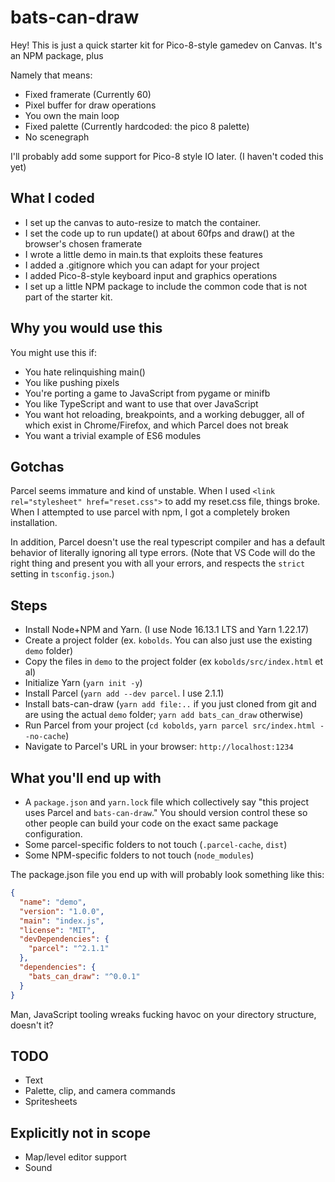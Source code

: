 # bats-can-draw

Hey! This is just a quick starter kit for Pico-8-style gamedev on Canvas. It's an NPM package, plus 

Namely that means:

- Fixed framerate (Currently 60)
- Pixel buffer for draw operations
- You own the main loop
- Fixed palette (Currently hardcoded: the pico 8 palette)
- No scenegraph

I'll probably add some support for Pico-8 style IO later. (I haven't coded this yet)

## What I coded

- I set up the canvas to auto-resize to match the container.
- I set the code up to run update() at about 60fps and draw() at the browser's chosen framerate
- I wrote a little demo in main.ts that exploits these features
- I added a .gitignore which you can adapt for your project
- I added Pico-8-style keyboard input and graphics operations
- I set up a little NPM package to include the common code that is not part of the  starter kit.

## Why you would use this

You might use this if:

- You hate relinquishing main()
- You like pushing pixels
- You're porting a game to JavaScript from pygame or minifb
- You like TypeScript and want to use that over JavaScript
- You want hot reloading, breakpoints, and a working debugger, all of which exist in Chrome/Firefox, and which Parcel does not break 
- You want a trivial example of ES6 modules

## Gotchas

Parcel seems immature and kind of unstable. When I used `<link rel="stylesheet" href="reset.css">` to add my reset.css file, things broke. When I attempted to use parcel with npm, I got a completely broken installation.

In addition, Parcel doesn't use the real typescript compiler and has a default behavior of literally ignoring all type errors. (Note that VS Code will do the right thing and present you with all your errors, and respects the `strict` setting in `tsconfig.json`.)

## Steps

- Install Node+NPM and Yarn. (I use Node 16.13.1 LTS and Yarn 1.22.17)
- Create a project folder (ex. `kobolds`. You can also just use the existing `demo` folder)
- Copy the files in `demo` to the project folder (ex `kobolds/src/index.html` et al)
- Initialize Yarn (`yarn init -y`)
- Install Parcel (`yarn add --dev parcel`. I use 2.1.1)
- Install bats-can-draw (`yarn add file:..` if you just cloned from git and are using the actual `demo` folder; `yarn add bats_can_draw` otherwise)
- Run Parcel from your project (`cd kobolds`, `yarn parcel src/index.html --no-cache`) 
- Navigate to Parcel's URL in your browser: `http://localhost:1234`

## What you'll end up with

- A `package.json` and `yarn.lock` file which collectively say "this project uses Parcel and `bats-can-draw`." You should version control these so other people can build your code on the exact same package configuration.
- Some parcel-specific folders to not touch (`.parcel-cache`, `dist`)
- Some NPM-specific folders to not touch (`node_modules`)

The package.json file you end up with will probably look something like this: 

```json
{
  "name": "demo",
  "version": "1.0.0",
  "main": "index.js",
  "license": "MIT",
  "devDependencies": {
    "parcel": "^2.1.1"
  },
  "dependencies": {
    "bats_can_draw": "^0.0.1"
  }
}
```

Man, JavaScript tooling wreaks fucking havoc on your directory structure, doesn't it?

## TODO

- Text
- Palette, clip, and camera commands
- Spritesheets

## Explicitly not in scope

- Map/level editor support
- Sound